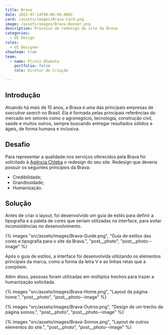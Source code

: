 ```yaml
---
title: Brava
date: 2022-07-14T00:00:00.000Z
card: /assets/images/Brava-Card.png
image: /assets/images/Brava-Banner.png
description: Processo de redesign do site da Brava
categories:
  - UI Design
roles:
  - UI Designer
showteam: true
team:
  - name: Plinio Okamoto
    portfolio: false
    role: Diretor de Criação

---
```


## Introdução

Atuando há mais de 15 anos, a Brava é uma das principais empresas de *executive search* no Brasil. Ela é formada pelas principais referências do mercado em setores como o agronegócio, tecnologia, construção civil, saúde e muitos outros, sempre buscando entregar resultados sólidos e ágeis, de forma humana e inclusiva.

## Desafio

Para representar a qualidade nos serviços oferecidos pela Brava foi solicitado à [Agência Chleba](https://www.chleba.net/) o redesign do seu site. Redesign que deveria possuir os seguintes princípios da Brava:

- Credibilidade;
- Grandiosidade;
- Humanização.

## Solução

Antes de criar o layout, foi desenvolvido um guia de estilo para definir a tipografia e a paleta de cores que seriam utilizadas na interface, para evitar inconsistências no desenvolvimento.

{% images "src/assets/images/Brava-Guide.png", "Guia de estilos das cores e tipografia para o site da Brava.", "post__photo", "post__photo--image" %}

Após o guia de estilos, a interface foi desenvolvida utilizando os elementos principais da marca, como a forma da letra V e as linhas retas que a compõem.

Além disso, pessoas foram utilizadas em múltiplos trechos para trazer a humanização solicitada.

{% images "src/assets/images/Brava-Home.png", "Layout da página home.", "post__photo", "post__photo--image" %}

{% images "src/assets/images/Brava-Outros.png", "Design de um trecho da página somos.", "post__photo", "post__photo--image" %}

{% images "src/assets/images/Brava-Somos.png", "Layout de outros elementos do site.", "post__photo", "post__photo--image" %}

